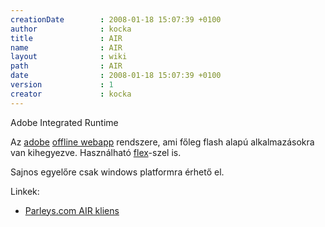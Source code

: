 ```yaml
---
creationDate        : 2008-01-18 15:07:39 +0100 
author              : kocka 
title               : AIR 
name                : AIR 
layout              : wiki 
path                : AIR 
date                : 2008-01-18 15:07:39 +0100 
version             : 1 
creator             : kocka 
---
```

Adobe Integrated Runtime

Az [adobe](adobe.html) [offline webapp](offline%20webapp.html) rendszere, ami főleg flash alapú alkalmazásokra van kihegyezve. Használható [flex](flex.html)-szel is.

Sajnos egyelőre csak windows platformra érhető el.

Linkek:

*   [Parleys.com AIR kliens](http://www.parleys.com/display/PARLEYS/Parleys.com+V2+BETA+Program)


